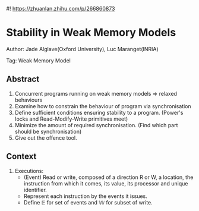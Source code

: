 #! https://zhuanlan.zhihu.com/p/266860873
# Stability in Weak Memory Models

Author: Jade Alglave(Oxford University), Luc Maranget(INRIA)

Tag: Weak Memory Model

## Abstract
1. Concurrent programs running on weak memory models => relaxed behaviours
2. Examine how to constrain the behaviour of program via synchronisation
3. Define sufficient conditions ensuring stability to a program. (Power's locks and Read-Modify-Write primitives meet)
4. Minimize the amount of required synchronisation. (Find which part should be synchronisation)
5. Give out the offence tool.

## Context
1. Executions:
    - (Event) Read or write, composed of a direction R or W, a location, the instruction from which it comes, its value, its processor and unique identifier.
    - Represent each instruction by the events it issues.
    - Define $\mathbb{E}$ for set of events and $\mathbb{W}$ for subset of write.